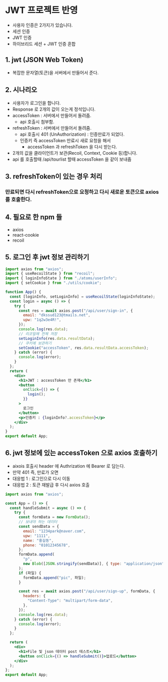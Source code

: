 # JWT 프로젝트 반영

- 사용자 인증은 2가지가 있습니다.
- 세션 인증
- JWT 인증
- 하이브리드 세션 + JWT 인증 혼합

## 1. jwt (JSON Web Token)

- 복잡한 문자열(토큰)을 서버에서 만들어서 준다.

## 2. 시나리오

- 사용자가 로그인을 합니다.
- Response 로 2개의 값이 오는게 정석입니다.
- accessToken : 서버에서 만들어서 돌려줌.
  - api 호출시 첨부함.
- refreshToken : 서버에서 만들어서 돌려줌.
  - api 호출시 401 (UnAuthorization) : 인증만료가 되었다.
  - 인증키 즉 accessToken 만료시 새로 요청을 해서
    - accessToken 과 refreshToken 을 다시 받는다.
- 2개의 값을 클라이언트가 보관(Recoil, Context, Cookie 등)합니다.
- api 를 호출할때 /api/tourlist 할때 accessToken 을 같이 보내줌

## 3. refreshToken이 있는 경우 처리

### 만료되면 다시 refreshToken으로 요청하고 다시 새로운 토큰으로 axios를 호출한다.

## 4. 필요로 한 npm 들

- axios
- react-cookie
- recoil

## 5. 로그인 후 jwt 정보 관리하기

```jsx
import axios from "axios";
import { useRecoilState } from "recoil";
import { loginInfoState } from "./atoms/userInfo";
import { setCookie } from "./utils/cookie";

function App() {
  const [loginInfo, setLoginInfo] = useRecoilState(loginInfoState);
  const login = async () => {
    try {
      const res = await axios.post("/api/user/sign-in", {
        email: "dkssud123@tmails.net",
        upw: "1q2w3e4R!",
      });
      console.log(res.data);
      // 리코일에 전체 저장
      setLoginInfo(res.data.resultData);
      // 쿠키에 보관하기
      setCookie("accessToken", res.data.resultData.accessToken);
    } catch (error) {
      console.log(error);
    }
  };
  return (
    <div>
      <h1>JWT : accessToken 만 존재</h1>
      <button
        onClick={() => {
          login();
        }}
      >
        로그인
      </button>
      <p>인증키 : {loginInfo?.accessToken}</p>
    </div>
  );
}
export default App;
```

## 6. jwt 정보에 있는 accessToken 으로 axios 호출하기

- aixois 호출시 header 에 Authrization 에 Bearer 로 담는다.
- 만약 401 즉, 만료가 오면
- 대응법 1 : 로그인으로 다시 이동
- 대응법 2 : 토큰 재발급 후 다시 axios 호출

```jsx
import axios from "axios";

const App = () => {
  const handleSubmit = async () => {
    try {
      const formData = new FormData();
      // 보내야 하는 데이터
      const sendData = {
        email: "1234park@naver.com",
        upw: "1111",
        name: "홍길동",
        phone: "01012345678",
      };
      formData.append(
        "p",
        new Blob([JSON.stringify(sendData)], { type: "application/json" }),
      );
      if (파일) {
        formData.append("pic", 파일);
      }

      const res = await axios.post("/api/user/sign-up", formData, {
        headers: {
          "Content-Type": "multipart/form-data",
        },
      });
      console.log(res.data);
    } catch (error) {
      console.log(error);
    }
  };

  return (
    <div>
      <h1>File 및 json 데이터 post 테스트</h1>
      <button onClick={() => handleSubmit()}>업로드</button>
    </div>
  );
};
export default App;
```
